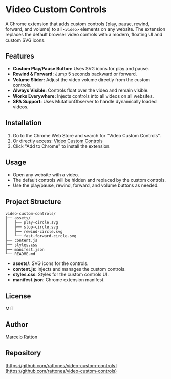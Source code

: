 # Video Custom Controls

A Chrome extension that adds custom controls (play, pause, rewind, forward, and volume) to all `<video>` elements on any website. The extension replaces the default browser video controls with a modern, floating UI and custom SVG icons.

## Features

- **Custom Play/Pause Button:** Uses SVG icons for play and pause.
- **Rewind & Forward:** Jump 5 seconds backward or forward.
- **Volume Slider:** Adjust the video volume directly from the custom controls.
- **Always Visible:** Controls float over the video and remain visible.
- **Works Everywhere:** Injects controls into all videos on all websites.
- **SPA Support:** Uses MutationObserver to handle dynamically loaded videos.


## Installation

1. Go to the Chrome Web Store and search for "Video Custom Controls".
2. Or directly access: [Video Custom Controls](https://chromewebstore.google.com/detail/video-custom-controls/clknmnfeamcbampmbjoihgonikcinafd)
3. Click "Add to Chrome" to install the extension.

## Usage

- Open any website with a video.
- The default controls will be hidden and replaced by the custom controls.
- Use the play/pause, rewind, forward, and volume buttons as needed.

## Project Structure

```
video-custom-controls/
├── assets/
│   ├── play-circle.svg
│   ├── stop-circle.svg
│   ├── rewind-circle.svg
│   └── fast-forward-circle.svg
├── content.js
├── styles.css
├── manifest.json
└── README.md
```

- **assets/**: SVG icons for the controls.
- **content.js**: Injects and manages the custom controls.
- **styles.css**: Styles for the custom controls UI.
- **manifest.json**: Chrome extension manifest.


## License

MIT

## Author

[Marcelo Ratton](https://github.com/rattones)

## Repository

[https://github.com/rattones/video-custom-controls](https://github.com/rattones/video-custom-controls)
